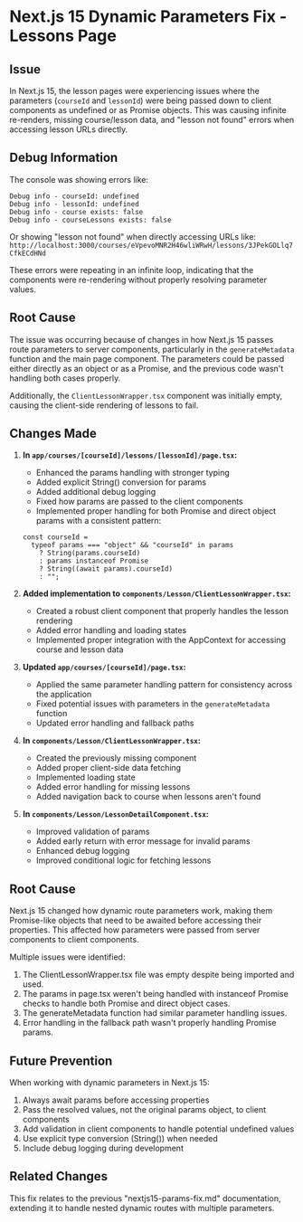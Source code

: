 # Next.js 15 Dynamic Parameters Fix - Lessons Page

## Issue

In Next.js 15, the lesson pages were experiencing issues where the parameters (`courseId` and `lessonId`) were being passed down to client components as undefined or as Promise objects. This was causing infinite re-renders, missing course/lesson data, and "lesson not found" errors when accessing lesson URLs directly.

## Debug Information

The console was showing errors like:

```
Debug info - courseId: undefined
Debug info - lessonId: undefined
Debug info - course exists: false
Debug info - courseLessons exists: false
```

Or showing "lesson not found" when directly accessing URLs like:
`http://localhost:3000/courses/eVpevoMNR2H46wliWRwH/lessons/3JPekGOLlq7CfkECdHNd`

These errors were repeating in an infinite loop, indicating that the components were re-rendering without properly resolving parameter values.

## Root Cause

The issue was occurring because of changes in how Next.js 15 passes route parameters to server components, particularly in the `generateMetadata` function and the main page component. The parameters could be passed either directly as an object or as a Promise, and the previous code wasn't handling both cases properly.

Additionally, the `ClientLessonWrapper.tsx` component was initially empty, causing the client-side rendering of lessons to fail.

## Changes Made

1. **In `app/courses/[courseId]/lessons/[lessonId]/page.tsx`:**

   - Enhanced the params handling with stronger typing
   - Added explicit String() conversion for params
   - Added additional debug logging
   - Fixed how params are passed to the client components
   - Implemented proper handling for both Promise and direct object params with a consistent pattern:

   ```tsx
   const courseId =
     typeof params === "object" && "courseId" in params
       ? String(params.courseId)
       : params instanceof Promise
       ? String((await params).courseId)
       : "";
   ```

2. **Added implementation to `components/Lesson/ClientLessonWrapper.tsx`:**

   - Created a robust client component that properly handles the lesson rendering
   - Added error handling and loading states
   - Implemented proper integration with the AppContext for accessing course and lesson data

3. **Updated `app/courses/[courseId]/page.tsx`:**

   - Applied the same parameter handling pattern for consistency across the application
   - Fixed potential issues with parameters in the `generateMetadata` function
   - Updated error handling and fallback paths

4. **In `components/Lesson/ClientLessonWrapper.tsx`:**

   - Created the previously missing component
   - Added proper client-side data fetching
   - Implemented loading state
   - Added error handling for missing lessons
   - Added navigation back to course when lessons aren't found

5. **In `components/Lesson/LessonDetailComponent.tsx`:**
   - Improved validation of params
   - Added early return with error message for invalid params
   - Enhanced debug logging
   - Improved conditional logic for fetching lessons

## Root Cause

Next.js 15 changed how dynamic route parameters work, making them Promise-like objects that need to be awaited before accessing their properties. This affected how parameters were passed from server components to client components.

Multiple issues were identified:

1. The ClientLessonWrapper.tsx file was empty despite being imported and used.
2. The params in page.tsx weren't being handled with instanceof Promise checks to handle both Promise and direct object cases.
3. The generateMetadata function had similar parameter handling issues.
4. Error handling in the fallback path wasn't properly handling Promise params.

## Future Prevention

When working with dynamic parameters in Next.js 15:

1. Always await params before accessing properties
2. Pass the resolved values, not the original params object, to client components
3. Add validation in client components to handle potential undefined values
4. Use explicit type conversion (String()) when needed
5. Include debug logging during development

## Related Changes

This fix relates to the previous "nextjs15-params-fix.md" documentation, extending it to handle nested dynamic routes with multiple parameters.
